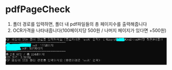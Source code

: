 # pdfPageCheck

1. 폴더 경로를 입력하면, 폴더 내 pdf파일들의 총 페이지수를 출력해줍니다  
2. OCR가격을 나타내줍니다(100페이지당 500원 / 나머지 페이지가 있다면 +500원)
<img src="images/img.png">